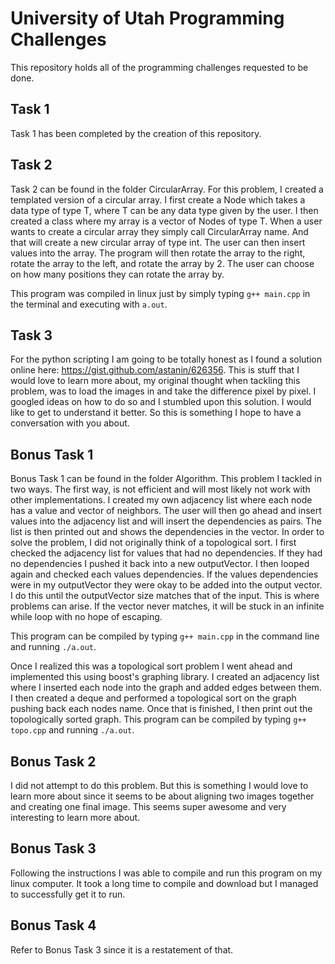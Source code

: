 # University of Utah Programming Challenges

This repository holds all of the programming challenges requested to be done.

## Task 1

Task 1 has been completed by the creation of this repository. 

## Task 2

Task 2 can be found in the folder CircularArray. For this problem, I created a templated version of a circular array. I first create a Node which takes a data type of type T, where T can be any data type given by the user. I then created a class where my array is a vector of Nodes of type T. When a user wants to create a circular array they simply call CircularArray<int> name. And that will create a new circular array of type int. The user can then insert values into the array. The program will then rotate the array to the right, rotate the array to the left, and rotate the array by 2. The user can choose on how many positions they can rotate the array by. 

This program was compiled in linux just by simply typing `g++ main.cpp` in the terminal and executing with `a.out`.

## Task 3

For the python scripting I am going to be totally honest as I found a solution online here: https://gist.github.com/astanin/626356. This is stuff that I would love to learn more about, my original thought when tackling this problem, was to load the images in and take the difference pixel by pixel. I googled ideas on how to do so and I stumbled upon this solution. I would like to get to understand it better. So this is something I hope to have a conversation with you about. 

## Bonus Task 1

Bonus Task 1 can be found in the folder Algorithm. This problem I tackled in two ways. The first way, is not efficient and will most likely not work with other implementations. I created my own adjacency list where each node has a value and vector of neighbors. The user will then go ahead and insert values into the adjacency list and will insert the dependencies as pairs. The list is then printed out and shows the dependencies in the vector. In order to solve the problem, I did not originally think of a topological sort. I first checked the adjacency list for values that had no dependencies. If they had no dependencies I pushed it back into a new outputVector. I then looped again and checked each values dependencies. If the values dependencies were in my outputVector they were okay to be added into the output vector. I do this until the outputVector size matches that of the input. This is where problems can arise. If the vector never matches, it will be stuck in an infinite while loop with no hope of escaping. 

This program can be compiled by typing `g++ main.cpp` in the command line and running `./a.out`. 

Once I realized this was a topological sort problem I went ahead and implemented this using boost's graphing library. I created an adjacency list where I inserted each node into the graph and added edges between them. I then created a deque and performed a topological sort on the graph pushing back each nodes name. Once that is finished, I then print out the topologically sorted graph. 
This program can be compiled by typing `g++ topo.cpp` and running `./a.out`. 

## Bonus Task 2

I did not attempt to do this problem. But this is something I would love to learn more about since it seems to be about aligning two images together and creating one final image. This seems super awesome and very interesting to learn more about. 

## Bonus Task 3

Following the instructions I was able to compile and run this program on my linux computer. It took a long time to compile and download but I managed to successfully get it to run. 

## Bonus Task 4 

Refer to Bonus Task 3 since it is a restatement of that. 
